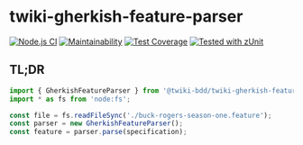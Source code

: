 # twiki-gherkish-feature-parser

[![Node.js CI](https://github.com/acuminous/twiki-gherkish-feature-parser/workflows/Node.js%20CI/badge.svg)](https://github.com/acuminous/twiki-gherkish-feature-parser/actions?query=workflow%3A%22Node.js+CI%22)
[![Maintainability](https://api.codeclimate.com/v1/badges/6837424f9e1fc6a634bf/maintainability)](https://codeclimate.com/github/acuminous/twiki-gherkish-feature-parser/maintainability)
[![Test Coverage](https://api.codeclimate.com/v1/badges/6837424f9e1fc6a634bf/test_coverage)](https://codeclimate.com/github/acuminous/twiki-gherkish-feature-parser/test_coverage)
[![Tested with zUnit](https://img.shields.io/badge/Tested-with-zUnit-brightgreen)](https://www.npmjs.com/package/zUnit)

## TL;DR
```js
import { GherkishFeatureParser } from '@twiki-bdd/twiki-gherkish-feature-parser';
import * as fs from 'node:fs';

const file = fs.readFileSync('./buck-rogers-season-one.feature');
const parser = new GherkishFeatureParser();
const feature = parser.parse(specification);
```
